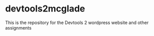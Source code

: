 # devtools2mcglade
This is the repository for the Devtools 2 wordpress website and other assignments
